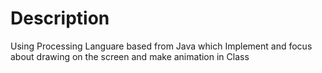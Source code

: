 # Description
Using Processing Languare based from Java which Implement and focus about drawing on the screen and make animation in Class
